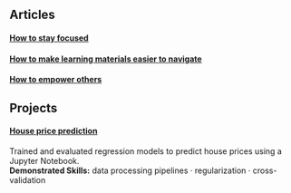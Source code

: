 ## Articles  
#### [How to stay focused](https://github.com/maximilian-ho/articles/blob/main/how_to_stay_focused.md)
#### [How to make learning materials easier to navigate](https://github.com/maximilian-ho/articles/blob/main/how_to_make_learning_materials_easier_to_navigate.md)  
#### [How to empower others](https://github.com/maximilian-ho/articles/blob/main/how_to_empower_others.md)    

## Projects
#### [House price prediction](https://github.com/maximilian-ho/Data-Analytics-Projects/blob/main/House%20Prices%20Prediction/house-prices-prediction.ipynb) 
Trained and evaluated regression models to predict house prices using a Jupyter Notebook.  
**Demonstrated Skills:** data processing pipelines · regularization · cross-validation  

